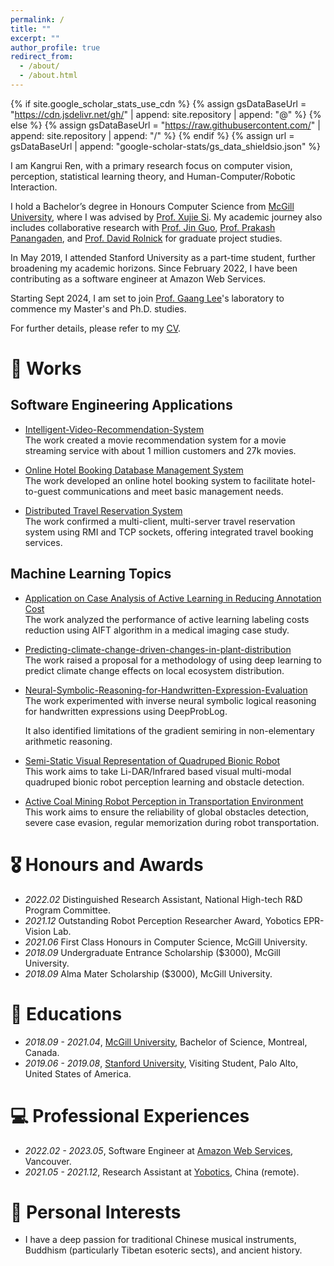 ```yaml
---
permalink: /
title: ""
excerpt: ""
author_profile: true
redirect_from: 
  - /about/
  - /about.html
---
```


{% if site.google_scholar_stats_use_cdn %}
{% assign gsDataBaseUrl = "https://cdn.jsdelivr.net/gh/" | append: site.repository | append: "@" %}
{% else %}
{% assign gsDataBaseUrl = "https://raw.githubusercontent.com/" | append: site.repository | append: "/" %}
{% endif %}
{% assign url = gsDataBaseUrl | append: "google-scholar-stats/gs_data_shieldsio.json" %}

<span class='anchor' id='about-me'></span>
I am Kangrui Ren, with a primary research focus on computer vision, perception, statistical learning theory, and Human-Computer/Robotic Interaction.

I hold a Bachelor’s degree in Honours Computer Science from [McGill University](https://www.mcgill.ca), where I was advised by [Prof. Xujie Si](https://www.cs.mcgill.ca/~xsi). My academic journey also includes collaborative research with [Prof. Jin Guo](https://www.cs.mcgill.ca/~jguo/lab.html), [Prof. Prakash Panangaden](https://www.cs.mcgill.ca/~prakash/), and [Prof. David Rolnick](https://davidrolnick.com/) for graduate project studies. 

In May 2019, I attended Stanford University as a part-time student, further broadening my academic horizons. Since February 2022, I have been contributing as a software engineer at Amazon Web Services.

Starting Sept 2024, I am set to join [Prof. Gaang Lee](https://apps.ualberta.ca/directory/person/gaang)'s laboratory to commence my Master's and Ph.D. studies.

For further details, please refer to my [CV](https://drive.google.com/file/d/1Yj9RRB_Qn2-HFUhxPJOotCS6eTI0KN7D/view?usp=sharing).


# 📝 Works
## Software Engineering Applications
- [Intelligent-Video-Recommendation-System](https://github.com/KangruiRen0102/Intelligent-Video-Recommendation-System)  
  The work created a movie recommendation system for a movie streaming service with about 1 million customers and 27k movies.
  
- [Online Hotel Booking Database Management System](https://drive.google.com/drive/folders/1cPud3bsF08WWvg0gXF1v9bIzB_zDEk_A?usp=sharing)  
  The work developed an online hotel booking system to facilitate hotel-to-guest communications and meet basic management needs.
  
- [Distributed Travel Reservation System](https://drive.google.com/drive/folders/11CwL1YIGfixglh8W0nFGtC3q5_1DmH9z?usp=sharing)  
  The work confirmed a multi-client, multi-server travel reservation system using RMI and TCP sockets, offering integrated travel booking services.

## Machine Learning Topics
- [Application on Case Analysis of Active Learning in Reducing Annotation Cost](https://drive.google.com/file/d/1z2UEpMi762UmMe-_OXGbVc3r4qeD-2Q-/view?usp=sharing)  
  The work analyzed the performance of active learning labeling costs reduction using AIFT algorithm in a medical imaging case study.

- [Predicting-climate-change-driven-changes-in-plant-distribution](https://drive.google.com/file/d/1epxWRMVJHSaiT6j6yeoh8Zhmpd8TRDs2/view?usp=sharing)  
  The work raised a proposal for a methodology of using deep learning to predict climate change effects on local ecosystem distribution.

- [Neural-Symbolic-Reasoning-for-Handwritten-Expression-Evaluation](https://github.com/KangruiRen0102/Neural-Symbolic-Reasoning-for-Handwritten-Expression-Evaluation)   
  The work experimented with inverse neural symbolic logical reasoning for handwritten expressions using DeepProbLog.
  
  It also identified limitations of the gradient semiring in non-elementary arithmetic reasoning.
  
- [Semi-Static Visual Representation of Quadruped Bionic Robot](https://www.yobotics.cn/)  
  This work aims to take Li-DAR/Infrared based visual multi-modal quadruped bionic robot perception learning and obstacle detection.
  
- [Active Coal Mining Robot Perception in Transportation Environment](https://www.yobotics.cn/)  
  This work aims to ensure the reliability of global obstacles detection, severe case evasion, regular memorization during robot transportation.

# 🎖 Honours and Awards
- *2022.02* Distinguished Research Assistant, National High-tech R&D Program Committee.
- *2021.12* Outstanding Robot Perception Researcher Award, Yobotics EPR-Vision Lab.
- *2021.06* First Class Honours in Computer Science, McGill University.
- *2018.09* Undergraduate Entrance Scholarship ($3000), McGill University.
- *2018.09* Alma Mater Scholarship ($3000), McGill University.

# 📖 Educations
- *2018.09 - 2021.04*, [McGill University](https://www.mcgill.ca/), Bachelor of Science, Montreal, Canada.
- *2019.06 - 2019.08*, [Stanford University](https://www.stanford.edu/), Visiting Student, Palo Alto, United States of America.

# 💻 Professional Experiences
- *2022.02 - 2023.05*, Software Engineer at [Amazon Web Services](https://aws.amazon.com/), Vancouver.
- *2021.05 - 2021.12*, Research Assistant at [Yobotics](https://www.yobotics.cn/), China (remote).

# 💬 Personal Interests
- I have a deep passion for traditional Chinese musical instruments, Buddhism (particularly Tibetan esoteric sects), and ancient history.



